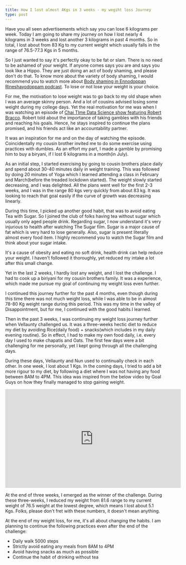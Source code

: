 ```yaml
---
title: How I lost almost 4Kgs in 3 weeks - my wegiht loss Journey
type: post
---
```


Have you all seen advertisements which say you can lose 6 kilograms per week. Today I am going to share
my journey on how I lost nearly 4 kilograms in 3 weeks and lost another 3 kilograms in past 
4 months. So in total, I lost about from 83 Kg to my current weight which usually falls in the range of 76.5-77.3 Kgs
in 5 months.

So I just wanted to say it's perfectly okay to be fat or slam. There is no need to be ashamed of your weight. If anyone comes says you are and says you look like a Hippo. They are just doing an act of body shaming, and please don't do that. To know more about the variety of body shaming, I would recommend you to watch more about
[Body shaming in Ennodoppan Rineshayodoppam podcast](https://podcasts.google.com/feed/aHR0cHM6Ly9hbmNob3IuZm0vcy8yNDE2NzIzMC9wb2RjYXN0L3Jzcw/episode/NWM0Yjk1YTgtOWZmNy00YWYzLWI4YTYtNzlkZmQ5MzA1M2Y4?sa=X&ved=0CAUQkfYCahcKEwj4ifqAipTtAhUAAAAAHQAAAAAQAQ). To lose or not lose your weight is your choice.

For me, the motivation to lose weight was to go back to my old shape when I was an average skinny person. And a lot of
cousins advised losing some weight during my college days. Yet the real motivation for me was when I was watching an episode of [Chai TIme Data Science
show featuring Robert Bracco](https://www.youtube.com/watch?v=CYYvQ-5V3xA). Robert told about the importance of taking gambles with his friends and reaching his goals. Hence, he stays inspired to continue the plans promised, and his friends act like an accountability partner.

It was an inspiration for me and on the day of watching the episode. Coincidentally my cousin brother invited me to do some exercise using practices with dumbles. As an effort my part, I made a gamble by promising him to buy a biryani,
if I lost 6 kilograms in a month(in July). 

As an initial step, I started exercising by going to cousin brothers place daily and spend about 30-40 minutes daily in weight
training. This was followed by doing 20 minutes of Yoga which I learned attending a class in February and March(before the
treaded lockdown started). The weight slowly started decreasing, and I was delighted. All the plans went well for the first 2-3 weeks, and I was in the range 80 kgs very quickly from about 83 kg. It was looking to reach that goal easily if the curve of growth was decreasing linearly.

During this time, I picked up another good habit, that was to avoid eating Tea with Sugar. So I  joined the club of folks having tea without sugar which usually only aged people drink. Regarding sugar, I now understand it's very injurious to health after watching The Sugar film.  Sugar is a major cause of fat which is very hard to lose generally. Also, sugar is present literally almost every food item. I highly recommend you to watch the Sugar film and think about your sugar intake.

It's a cause of obesity and eating no soft drink, health drink can help reduce your weight. I haven't followed it thoroughly, yet reduced
my intake a lot after this small change.

Yet in the last 2 weeks, I hardly lost any weight, and I lost the challenge. I had to cook up a biriyani for my cousin brothers family. It was a 
experience, which made me pursue my goal of continuing my weight loss even further.

I continued this journey further for the past 4 months, even though during this time there was not much weight loss, while I 
was able to be in almost 78-80 Kg weight range during this period. This was my time in the valley of Disappointment, but for me, I continued with the good habits I learned.

Then in the past 3 weeks, I was continuing my weight loss journey further when Vellaunty challenged us. It was a three-weeks hectic diet to reduce my diet by avoiding
Rice(daily food) + snacks(which includes in my daily evening routine). So in effect, I had to make my own food daily, i.e. every day I 
used to make chapatis and Oats. The first few days were a bit challenging for me personally, yet I kept going through all the challenging days.

During these days, Vellaunty and Nun used to continually check in each other. In one week, I lost about 1 Kgs. In the coming
days, I tried to add a bit more rigour to my diet, by following a diet where I was not having any food between 8AM to 4PM. This idea was inspired from the below video by Goal Guys on how they finally managed to stop gaining weight.

<iframe width="560" height="315" src="https://www.youtube.com/embed/NCugIvns9GU" frameborder="0" allow="accelerometer; autoplay; clipboard-write; encrypted-media; gyroscope; picture-in-picture" allowfullscreen></iframe>

At the end of three weeks, I emerged as the winner of the challenge. During these three-weeks, I reduced my weight from 81.6 range to my current weight of 76.5 weight at the lowest degree, which means I lost about 5.1 Kgs. Folks, please don't fret with these numbers,
it doesn't mean anything. 

At the end of my weight loss, for me, it's all about changing the habits. I am planning to continue the following practices even after the end of the challenge:

- Daily walk 5000 steps 
- Strictly avoid eating any meals from 8AM to 4PM
- Avoid having snacks as much as possible
- Continue the habit of drinking without tea
